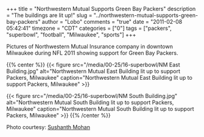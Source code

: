 +++
title = "Northwestern Mutual Supports Green Bay Packers"
description = "The buildings are lit up!"
slug = "../northwestern-mutual-supports-green-bay-packers"
author = "Lobo"
comments = "true"
date = "2011-02-08 05:42:41"
timezone = "CDT"
categories = ["0"]
tags = ["packers", "superbowl", "football", "Milwaukee", "sports"]
+++

Pictures of Northwestern Mutual Insurance company in downtown Milwaukee during NFL 2011 showing support for Green Bay Packers.

{{% center %}}
{{< figure src="/media/00-25/16-superbowl/NM East Building.jpg" alt="Northwestern Mutual East Building lit up to support Packers, Milwaukee" caption="Northwestern Mutual East Building lit up to support Packers, Milwaukee" >}}

{{< figure src="/media/00-25/16-superbowl/NM South Building.jpg" alt="Northwestern Mutual South Building lit up to support Packers, Milwaukee" caption="Northwestern Mutual South Building lit up to support Packers, Milwaukee" >}}
{{% /center %}}

Photo courtesy: [Sushanth Mohan](sushanthmohan.com)
